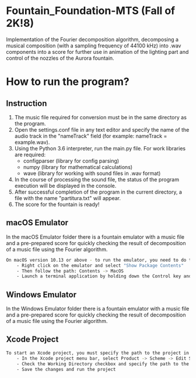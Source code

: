# Fountain_Foundation-MTS (Fall of 2K!8)
Implementation of the Fourier decomposition algorithm, decomposing a musical composition (with a sampling frequency of 44100 kHz) into .wav components into a score for further use in animation of the lighting part and control of the nozzles of the Aurora fountain.



# How to run the program?

## Instruction

1. The music file required for conversion must be in the same directory as the program.
2. Open the settings.conf file in any text editor and specify the name of the audio track in the "nameTrack" field (for example: nameTrack = example.wav).
3. Using the Python 3.6 interpreter, run the main.py file. For work libraries are required:
    - configparser (library for config parsing)
    - numpy (library for mathematical calculations)
    - wave (library for working with sound files in .wav format)
4. In the course of processing the sound file, the status of the program execution will be displayed in the console.
5. After successful completion of the program in the current directory, a file with the name "partitura.txt" will appear.
6. The score for the fountain is ready!


## macOS Emulator

In the macOS Emulator folder there is a fountain emulator with a music file and a pre-prepared score for quickly checking the result of decomposition of a music file using the Fourier algorithm.

```bash
On macOS version 10.13 or above - to run the emulator, you need to do the following steps:
    - Right click on the emulator and select "Show Package Contents"
    - Then follow the path: Contents -> MacOS
    - Launch a terminal application by holding down the Control key and selecting the open menu item and confirm the opening
```

## Windows Emulator

In the Windows Emulator folder there is a fountain emulator with a music file and a pre-prepared score for quickly checking the result of decomposition of a music file using the Fourier algorithm.

## Xcode Project

```bash
To start an Xcode project, you must specify the path to the project in the Edit Scheme menu; to do this, follow these steps:
    - In the Xcode project menu bar, select Product -> Scheme -> Edit Scheme
    - Check the Working Directory checkbox and specify the path to the folder with the Vizualization DTFT.xcodeproj file
    - Save the changes and run the project
```

